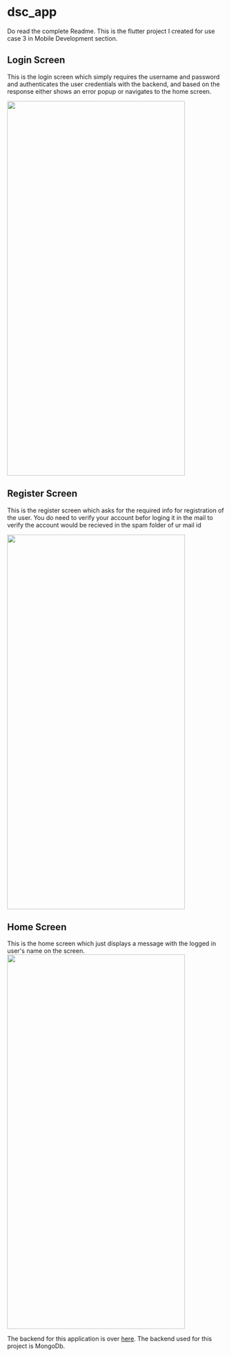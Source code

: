 # dsc_app

Do read the complete Readme.
This is the flutter project I created for use case 3 in Mobile Development section.

## Login Screen
This is the login screen which simply requires the username and password and authenticates the user credentials with the backend, and based on the response either shows an error popup or navigates to the home screen.

<img src="https://user-images.githubusercontent.com/35893312/129445991-de655e7d-c915-4aec-8a49-4b61008b888d.png" width="412" height="869">

## Register Screen
This is the register screen which asks for the required info for registration of the user. You do need to verify your account befor loging it in the mail to verify the account would be recieved in the spam folder of ur mail id


<img src="https://user-images.githubusercontent.com/35893312/129445999-e87ae9b1-6496-44af-947c-8a958e95957e.png" width="412" height="869">

## Home Screen
This is the home screen which just displays a message with the logged in user's name on the screen.
<img src="https://user-images.githubusercontent.com/35893312/129446002-f102d361-02a5-45ae-984f-625632228c69.png" width="412" height="869">

The backend for this application is over <a href="https://github.com/hs414171/test">here</a>. The backend used for this project is MongoDb.
